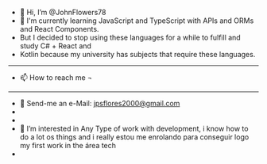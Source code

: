 - 👋 Hi, I’m @JohnFlowers78
- 🌱 I'm currently learning JavaScript and TypeScript with APIs and ORMs and React Components.
- But I decided to stop using these languages ​​for a while to fulfill and study C# + React and
- Kotlin because my university has subjects that require these languages.
____________________

- 📫 How to reach me ¬
--------------------
- 📧 Send-me an e-Mail:  jpsflores2000@gmail.com
- 
-
- 👀 I’m interested in Any Type of work with development, i know how to do a lot os things and i really estou me enrolando para conseguir logo my first work in the área tech
- <!---
JohnFlowers78/JohnFlowers78 is a ✨ special ✨ repository because its `README.md` (this file) appears on your GitHub profile.
You can click the Preview link to take a look at your changes.
--->
